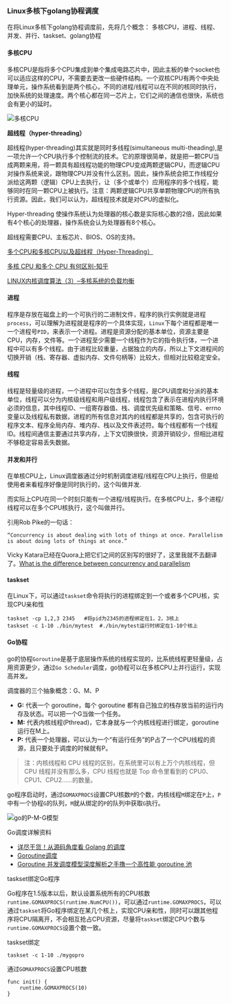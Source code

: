 ### Linux多核下golang协程调度

在将Linux多核下golang协程调度前，先将几个概念： 多核CPU，进程、线程、并发、并行、taskset、golang协程

#### 多核CPU

多核CPU是指将多个CPU集成到单个集成电路芯片中，因此主板的单个socket也可以适应这样的CPU，不需要去更改一些硬件结构。一个双核CPU有两个中央处理单元，操作系统看到是两个核心，不同的进程/线程可以在不同的核同时执行，加快系统的处理速度。两个核心都在同一芯片上，它们之间的通信也很快，系统也会有更小的延时。

![多核CPU]((https://github.com/lizj3624/mynote/blob/master/Linux%E7%9A%84%E5%A4%9A%E6%A0%B8%E4%B8%8BGo%E5%8D%8F%E7%A8%8B%E8%B0%83%E5%BA%A6/pictures/%E5%A4%9A%E6%A0%B8CPU.png))

**超线程（hyper-threading）**

超线程(hyper-threading)其实就是同时多线程(simultaneous multi-theading),是一项允许一个CPU执行多个控制流的技术。它的原理很简单，就是把一颗CPU当成两颗来用，将一颗具有超线程功能的物理CPU变成两颗逻辑CPU，而逻辑CPU对操作系统来说，跟物理CPU并没有什么区别。因此，操作系统会把工作线程分派给这两颗（逻辑）CPU上去执行，让（多个或单个）应用程序的多个线程，能够同时在同一颗CPU上被执行。注意：两颗逻辑CPU共享单颗物理CPU的所有执行资源。因此，我们可以认为，超线程技术就是对CPU的虚拟化。

Hyper-threading 使操作系统认为处理器的核心数是实际核心数的2倍，因此如果有4个核心的处理器，操作系统会认为处理器有8个核心。

超线程需要CPU、主板芯片、BIOS、OS的支持。



[多个CPU和多核CPU以及超线程（Hyper-Threading）](https://www.cnblogs.com/jokerjason/p/8926905.html)

[多核 CPU 和多个 CPU 有何区别-知乎](https://www.zhihu.com/question/20998226)

[LINUX内核调度算法（3）–多核系统的负载均衡](http://www.taohui.pub/2015/01/27/linux内核调度算法（3）-多核系统的负载均衡/)

#### 进程

程序是存放在磁盘上的一个可执行的二进制文件，程序的执行实例就是进程`process`，可以理解为进程就是程序的一个具体实现，`Linux`下每个进程都是唯一一个进程号`PID`，来表示一个进程。进程是资源分配的基本单位，资源主要是CPU，内存，文件等。一个进程至少需要一个线程作为它的指令执行体，一个进程中可以有多个线程。由于进程比较重量，占据独立的内存，所以上下文进程间的切换开销（栈、寄存器、虚拟内存、文件句柄等）比较大，但相对比较稳定安全。

#### 线程

线程是轻量级的进程，一个进程中可以包含多个线程，是CPU调度和分派的基本单位，线程可以分为内核级线程和用户级线程，线程包含了表示在进程内执行环境必须的信息，其中线程ID、一组寄存器值、栈、调度优先级和策略、信号、errno变量以及线程私有数据，进程的所有信息对其内的线程都是共享的，包含可执行的程序文本、程序全局内存、堆内存、栈以及文件表述符。每个线程都有一个线程ID。线程间通信主要通过共享内存，上下文切换很快，资源开销较少，但相比进程不够稳定容易丢失数据。

#### 并发和并行

在单核CPU上，Linux调度器通过分时机制调度进程/线程在CPU上执行，但是给使用者来看程序好像是同时执行的，这个叫做并发.

而实际上CPU在同一个时刻只能有一个进程/线程执行。在多核CPU上，多个进程/线程可以在多个CPU核执行，这个叫做并行。

引用Rob Pike的一句话：

```·shell
“Concurrency is about dealing with lots of things at once. Parallelism is about doing lots of things at once.”
```

Vicky Katara已经在Quora上把它们之间的区别写的很好了，这里我就不去翻译了。[What is the difference between concurrency and parallelism](https://www.quora.com/What-is-the-difference-between-concurrency-and-parallelism/answer/Vicky-Katara?srid=IayD)

#### taskset

在Linux下，可以通过`taskset`命令将执行的进程绑定到一个或者多个CPU核，实现CPU亲和性

```shell
taskset -cp 1,2,3 2345   #将pid为2345的进程绑定在1，2，3核上
taskset -c 1-10 ./bin/mytest  #./bin/mytest运行时绑定在1-10个核上
```

#### Go协程

go的协程`Goroutine`是基于底层操作系统的线程实现的，比系统线程更轻量级，占用资源更少，通过`Go Scheduler`调度，go协程可以在多核CPU上并行运行，实现高并发。

调度器的三个抽象概念：G、M、P

- **G:** 代表一个 goroutine，每个 goroutine 都有自己独立的栈存放当前的运行内存及状态。可以把一个G当做一个任务。
- **M:** 代表内核线程(Pthread)，它本身就与一个内核线程进行绑定，goroutine 运行在M上。
- **P:** 代表一个处理器，可以认为一个“有运行任务”的P占了一个CPU线程的资源，且只要处于调度的时候就有P。

> 注：内核线程和 CPU 线程的区别，在系统里可以有上万个内核线程，但 CPU 线程并没有那么多，CPU 线程也就是 Top 命令里看到的 CPU0、CPU1、CPU2......的数量。

go程序启动时，通过`GOMAXPROCS`设置CPU核数`P`的个数，内核线程`M`绑定在`P`上，`P`中有一个协程`G`的队列，`M`就从绑定的`P`的队列中获取`G`执行。

![go的P-M-G模型](https://github.com/lizj3624/mynote/blob/master/Linux-Performance/Linux%E7%9A%84%E5%A4%9A%E6%A0%B8%E4%B8%8BGo%E5%8D%8F%E7%A8%8B%E8%B0%83%E5%BA%A6/pictures/P-M-G%E6%A8%A1%E5%9E%8B.jpg)

Go调度详解资料

* [详尽干货！从源码角度看 Golang 的调度](https://mp.weixin.qq.com/s/laxAshXPQvzRhFg3RtZJOw)
* [Goroutine调度](https://draveness.me/golang/docs/part3-runtime/ch06-concurrency/golang-goroutine/)
* [Goroutine 并发调度模型深度解析之手撸一个高性能 goroutine 池](https://taohuawu.club/high-performance-implementation-of-goroutine-pool)

taskset绑定Go程序

Go程序在1.5版本以后，默认设置系统所有的CPU核数`runtime.GOMAXPROCS(runtime.NumCPU())`，可以通过`runtime.GOMAXPROCS`，可以通过`taskset`将Go程序绑定在某几个核上，实现CPU亲和性，同时可以跟其他程序将CPU隔离开，不会相互抢占CPU资源，尽量将`taskset`绑定CPU个数与`runtime.GOMAXPROCS`设置个数一致。

taskset绑定

```shell
taskset -c 1-10 ./mygopro
```

通过`GOMAXPROCS`设置CPU核数

```golang
func init() {
    runtime.GOMAXPROCS(10)
}
```

